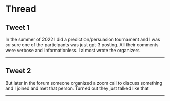 # Thread

## Tweet 1

In the summer of 2022 I did a prediction/persuasion tournament and I was *so* sure one of the participants was just gpt-3 posting. All their comments were verbose and informationless. I almost wrote the organizers

---

## Tweet 2

But later in the forum someone organized a zoom call to discuss something and I joined and met that person. Turned out they just talked like that

---

